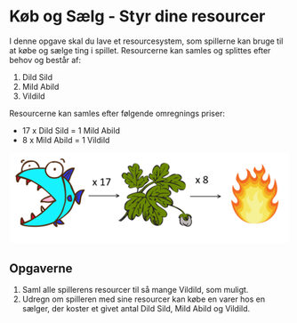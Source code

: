 # Køb og Sælg - Styr dine resourcer

I denne opgave skal du lave et resourcesystem, som spillerne kan bruge til at købe og sælge ting i spillet. Resourcerne kan samles og splittes efter behov og består af:

1) Dild Sild
2) Mild Abild
3) Vildild

Resourcerne kan samles efter følgende omregnings priser:
- 17 x Dild Sild = 1 Mild Abild
- 8 x Mild Abild = 1 Vildild

![Konverteringsrater](images/conversion.png "Konverteringsrater")

## Opgaverne
1) Saml alle spillerens resourcer til så mange Vildild, som muligt.
2) Udregn om spilleren med sine resourcer kan købe en varer hos en sælger, der koster et givet antal Dild Sild, Mild Abild og Vildild.